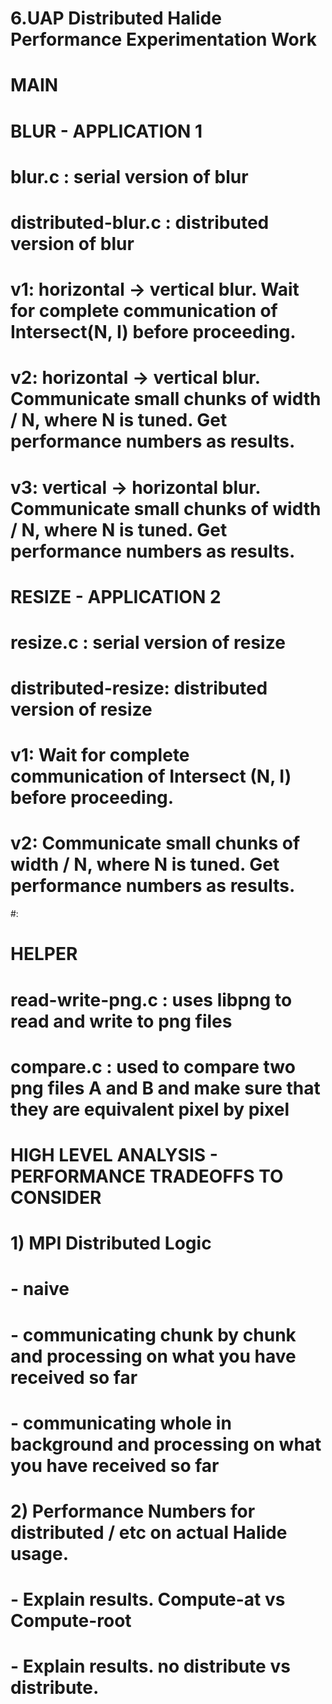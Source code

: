 # 6.UAP Distributed Halide Performance Experimentation Work
#
# MAIN
# BLUR - APPLICATION 1
# blur.c : serial version of blur
# distributed-blur.c : distributed version of blur
# v1: horizontal -> vertical blur. Wait for complete communication of Intersect(N, I) before proceeding.
# v2: horizontal -> vertical blur. Communicate small chunks of width / N, where N is tuned. Get performance numbers as results.
# v3: vertical -> horizontal blur. Communicate small chunks of width / N, where N is tuned. Get performance numbers as results.
#
# RESIZE - APPLICATION 2
# resize.c : serial version of resize
# distributed-resize: distributed version of resize
# v1: Wait for complete communication of Intersect (N, I) before proceeding.
# v2: Communicate small chunks of width / N, where N is tuned. Get performance numbers as results.
#:
# HELPER
# read-write-png.c : uses libpng to read and write to png files
# compare.c : used to compare two png files A and B and make sure that they are equivalent pixel by pixel
#
#
#
#
#
#
# HIGH LEVEL ANALYSIS - PERFORMANCE TRADEOFFS TO CONSIDER
#
# 1) MPI Distributed Logic
# - naive
# - communicating chunk by chunk and processing on what you have received so far
# - communicating whole in background and processing on what you have received so far
#
# 2) Performance Numbers for distributed / etc on actual Halide usage.
# - Explain results. Compute-at vs Compute-root
# - Explain results. no distribute vs distribute.



